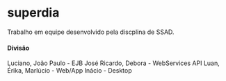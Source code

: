 # superdia
Trabalho em equipe desenvolvido pela discplina de SSAD.


#### Divisão

Luciano, João Paulo - EJB
José Ricardo, Debora - WebServices API
Luan, Érika, Marlúcio - Web/App
Inácio - Desktop
